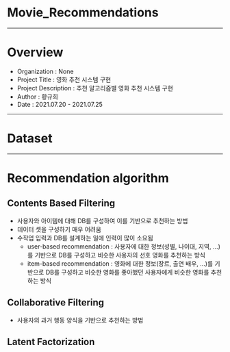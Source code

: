 # Movie_Recommendations

--------------------------
# Overview
* Organization : None
* Project Title : 영화 추천 시스템 구현
* Project Description : 추천 알고리즘별 영화 추천 시스템 구현
* Author : 황규희
* Date : 2021.07.20 - 2021.07.25
--------------------------
# Dataset

--------------------------
# Recommendation algorithm
## Contents Based Filtering
* 사용자와 아이템에 대해 DB를 구성하여 이를 기반으로 추천하는 방법
* 데이터 셋을 구성하기 매우 어려움
* 수작업 입력과 DB를 설계하는 일에 인력이 많이 소요됨 
  * user-based recommendation : 사용자에 대한 정보(성별, 나이대, 지역, ...)를 기반으로 DB를 구성하고 비슷한 사용자의 선호 영화를 추천하는 방식
  * item-based recommendation : 영화에 대한 정보(장르, 출연 배우, ...)를 기반으로 DB를 구성하고 비슷한 영화를 좋아했던 사용자에게 비슷한 영화를 추천하는 방식
## Collaborative Filtering
* 사용자의 과거 행동 양식을 기반으로 추천하는 방법
## Latent Factorization
